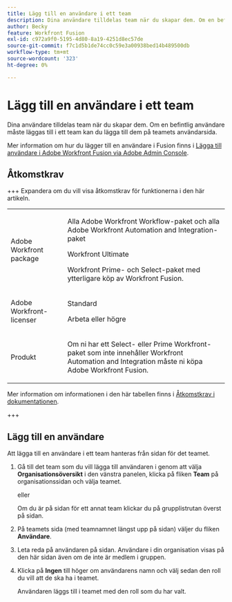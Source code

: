 ```yaml
---
title: Lägg till en användare i ett team
description: Dina användare tilldelas team när du skapar dem. Om en befintlig användare måste läggas till i ett team kan du lägga till dem på teamets användarsida.
author: Becky
feature: Workfront Fusion
exl-id: c972a9f0-5195-4d80-8a19-4251d8ec57de
source-git-commit: f7c1d5b1de74cc0c59e3a00938bed14b489500db
workflow-type: tm+mt
source-wordcount: '323'
ht-degree: 0%

---
```


# Lägg till en användare i ett team

Dina användare tilldelas team när du skapar dem. Om en befintlig användare måste läggas till i ett team kan du lägga till dem på teamets användarsida.

Mer information om hur du lägger till en användare i Fusion finns i [Lägga till användare i Adobe Workfront Fusion via Adobe Admin Console](/help/workfront-fusion/set-up-and-manage-workfront-fusion/set-up-and-manage-orgs-and-teams/set-up-orgs-teams-and-users/add-fusion-users-admin-console.md).

## Åtkomstkrav

+++ Expandera om du vill visa åtkomstkrav för funktionerna i den här artikeln.

<table style="table-layout:auto">
 <col> 
 <col> 
 <tbody> 
  <tr> 
   <td role="rowheader">Adobe Workfront package</td> 
   <td> <p>Alla Adobe Workfront Workflow-paket och alla Adobe Workfront Automation and Integration-paket</p><p>Workfront Ultimate</p><p>Workfront Prime- och Select-paket med ytterligare köp av Workfront Fusion.</p> </td> 
  </tr> 
  <tr data-mc-conditions=""> 
   <td role="rowheader">Adobe Workfront-licenser</td> 
   <td> <p>Standard</p><p>Arbeta eller högre</p> </td> 
  </tr> 
  <tr> 
   <td role="rowheader">Produkt</td> 
   <td>
   <p>Om ni har ett Select- eller Prime Workfront-paket som inte innehåller Workfront Automation and Integration måste ni köpa Adobe Workfront Fusion.</li></ul>
   </td> 
  </tr>
 </tbody> 
</table>

Mer information om informationen i den här tabellen finns i [Åtkomstkrav i dokumentationen](/help/workfront-fusion/references/licenses-and-roles/access-level-requirements-in-documentation.md).

+++

## Lägg till en användare

Att lägga till en användare i ett team hanteras från sidan för det teamet.

1. Gå till det team som du vill lägga till användaren i genom att välja **Organisationsöversikt** i den vänstra panelen, klicka på fliken **Team** på organisationssidan och välja teamet.

   eller

   Om du är på sidan för ett annat team klickar du på grupplistrutan överst på sidan.

1. På teamets sida (med teamnamnet längst upp på sidan) väljer du fliken **Användare**.
1. Leta reda på användaren på sidan. Användare i din organisation visas på den här sidan även om de inte är medlem i gruppen.
1. Klicka på **Ingen** till höger om användarens namn och välj sedan den roll du vill att de ska ha i teamet.

   Användaren läggs till i teamet med den roll som du har valt.
